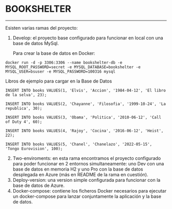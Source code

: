 # BOOKSHELTER
***
Esisten varias ramas del proyecto:
1. Develop: el proyecto base configurado para funcionar en local con una base de datos MySql.

      Para crear la base de datos en Docker:
```
docker run -d -p 3306:3306 --name bookshelter-db -e MYSQL_ROOT_PASSWORD=secret -e MYSQL_DATABASE=bookshelter -e MYSQL_USER=bsuser -e MYSQL_PASSWORD=100316 mysql
```

Libros de ejemplo para cargar en la Base de Datos
```
INSERT INTO books VALUES(1, 'Elvis', 'Accion', '1984-04-12', 'El libro de la selva', 23);
```
```
INSERT INTO books VALUES(2, 'Chayanne', 'Filosofia', '1999-10-24', 'La republica', 30);
```
```
INSERT INTO books VALUES(3, 'Obama', 'Politica', '2010-06-12', 'Call of Duty 4', 60);
```
```
INSERT INTO books VALUES(4, 'Rajoy', 'Cocina', '2016-06-12', 'Heist', 22);
```
```
INSERT INTO books VALUES(5, 'Chanel', 'Chanelazo', '2022-05-15', 'Tongo Eurovision', 100);
```
2. Two-enviroments: en esta rama encontramos el proyecto configurado para poder funcionar en 2 entornos simultaneamente: uno Dev con una base de datos en memoria H2 y uno Pro con la base de datos desplegada en Azure (más en README de la rama en cuestión).
3. Deploy-version: una version simple configurada para funcionar con la base de datos de Azure.
4. Docker-compose: contiene los ficheros Docker necesarios para ejecutar un docker-compose para lanzar conjuntamente la aplicación y la base de datos.
